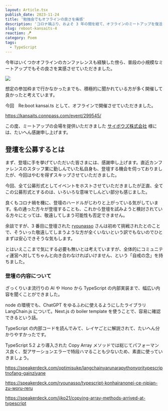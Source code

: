 ```yaml
---
layout: Article.tsx
publish_date: 2023-11-24
title: '勉強会でもオフラインの良さを痛感'
description: 'コロナ禍ぶり、およそ 3 年の間を経て、オフラインのミートアップを復活・開催させていただきました。'
slug: reboot-kansaits-4
reaction: 🪁
category: Poem
tags:
  - TypeScript
---
```


今年はいくつかオフラインのカンファレンスも経験した傍ら、普段の小規模なミートアップでもその良さを実感させていただきました。

![](https://i.imgur.com/bNmR1SX.jpg)

想定の参加枠まで行かなかったまでも、積極的に聞かれている方が多く開催して良かったと考えています。

今回　Re:boot kansai.ts として、オフラインで開催させていただきました。

https://kansaits.connpass.com/event/299545/

この度、ミートアップの会場を提供いただきました [サイボウズ株式会社](https://cybozu.co.jp/) 様には、たいへん感謝申し上げます。

## 登壇を公募するとは

まず、登壇に手を挙げていただいた皆さまには、感謝申し上げます。直近カンファレンスのスタッフ業に勤しんでいた私自身も、登壇する機会を伺っておりましたが、今回はやむを得ずスキップさせていただきました。

今回、全て公募形式としてイベントをホストさせていただきましたが正直、全てこの公募形式とするのは、いろいろな意味でしんどい部分も感じました。

良くもコロナ禍を機に、登壇のハードルがじわりと上がっている気がしています。名の通った方々が登壇することも、これから登壇を試みようと検討されている方々にとっては、敬遠してしまう可能性も否定できません。

余談ですが、3 番目に登壇された [ryounasso](https://x.com/ryounasso) さんは初めて挑戦されたとのことで、そういった敬遠してしまうような方が全くいないという訳でもないのでひとまずは安心できそうな気もします。

とはいえここまで気にする必要も無いとは考えていますが、全体的にコミュニティ運営へ対してちゃんと向き合わなければいけません、という「自戒の念」を持ちました。

### 登壇の内容について

ざっくりいま流行りの AI や Hono から TypeScript の内部実装まで、幅広い内容を聞くことができました。

node の環境でも、ChatGPT をゆるふわに使えるようにしたライブラリ LangChain.js について。Next.js の boiler template を使うことで、容易に確認できるという話。

TypeScript の内部コードを読んでみて、レイヤごとに解説されて、たいへん分かりやすかったです。

TypeScript 5.2 より導入された Copy Array メソッドでは総じてパフォーマンス良く、型アサーションエラーで特段ハマることも少ないため、素直に使っていきましょう。

https://speakerdeck.com/optimisuke/langchainyarunarapythonyoritypescriptnofang-gainziyane

https://speakerdeck.com/ryounasso/typescript-konhairanonei-ce-nipian-zu-woru-reru

https://speakerdeck.com/jiko21/copying-array-methods-arrived-at-typescript
